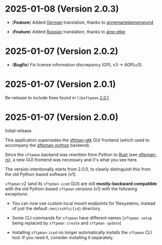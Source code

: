 # 2025-01-08 (Version 2.0.3)

- (**Feature**) Added [German](https://github.com/spantaleev/sftpman-iced-rs/pull/1) translation, thanks to [annemarietannengrund](https://github.com/annemarietannengrund)

- (**Feature**) Added [Russian](https://github.com/spantaleev/sftpman-iced-rs/pull/2) translation, thanks to [aine-etke](https://github.com/aine-etke)

# 2025-01-07 (Version 2.0.2)

- (**Bugfix**) Fix license information discrepancy (GPL v3 -> AGPLv3).

# 2025-01-07 (Version 2.0.1)

Re-release to include fixes found in `libsftpman` [2.0.1](https://github.com/spantaleev/sftpman-rs/blob/69d6a0474c310d395ba698f377eef5dd75f5807d/CHANGELOG.md#2025-01-07-version-201).

# 2025-01-07 (Version 2.0.0)

Initial release.

This application supersedes the [sftman-gtk](https://github.com/spantaleev/sftpman-gtk) GUI frontend (which used to accompany the [sftpman-python](https://github.com/spantaleev/sftpman-python) backend).

Since the `sftpman` backend was rewritten from Python to [Rust](https://www.rust-lang.org/) (see [sftpman-rs](https://github.com/spantaleev/sftpman-rs)), a new GUI frontend was necessary and it's what you see here.

The version intentionally starts from 2.0.0, to clearly distinguish this from the old Python-based software (v1).

`sftpman` v2 (and its `sftpman-iced` GUI) are still **mostly-backward compatible** with the old Python-based `sftpman` versions (v1) with the following exceptions:

- You can now use custom local mount endpoints for filesystems, instead of just the default `/mnt/sshfs/{id}` directory.

- Some CLI commands for `sftpman` have different names (`sftpman setup` being replaced by `sftpman create` and `sftpman update`)

- Installing `sftpman-iced` no longer automatically installs the `sftpman` CLI tool. If you need it, consider installing it separately.
